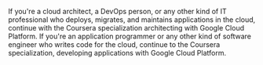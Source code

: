 If you're a cloud architect, a DevOps person, or any other kind of IT professional who deploys, migrates, and maintains applications in the cloud, continue with the Coursera specialization architecting with Google Cloud Platform. If you're an application programmer or any other kind of software engineer who writes code for the cloud, continue to the Coursera specialization, developing applications with Google Cloud Platform.
